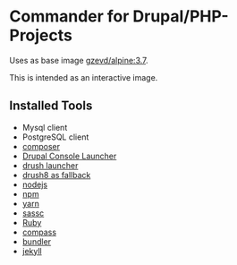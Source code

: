Commander for Drupal/PHP-Projects
===============

Uses as base image [gzevd/alpine:3.7](https://hub.docker.com/r/gzevd/alpine/).

This is intended as an interactive image.

Installed Tools
---------------
* Mysql client
* PostgreSQL client
* [composer](https://getcomposer.org/)
* [Drupal Console Launcher](http://drupalconsole.com/)
* [drush launcher](https://github.com/drush-ops/drush)
* [drush8 as fallback](https://github.com/drush-ops/drush-launcher)
* [nodejs](http://nodejs.org/)
 * [npm](https://www.npmjs.com/)
 * [yarn](https://www.npmjs.com/package/yarn)
* [sassc](http://sass-lang.com/libsass)
* [Ruby](https://www.ruby-lang.org/)
 * [compass](http://compass-style.org/)
 * [bundler](http://bundler.io/)
 * [jekyll](http://jekyllrb.com/)